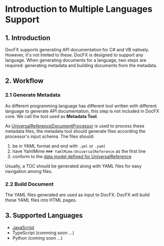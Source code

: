 # Introduction to Multiple Languages Support

## 1. Introduction

DocFX supports generating API documentation for C# and VB natively. However, it's not limited to these. DocFX is designed to support any language. When generating documents for a language, two steps are required: generating metadata and building documents from the metadata.

## 2. Workflow

### 2.1 Generate Metadata

As different programming language has different tool written with different language to generate API documentation, this step is not included in DocFX core. We call the tool used as **Metadata Tool**.

As [UniversalReferenceDocumentProcessor](https://github.com/dotnet/docfx/tree/dev/src/Microsoft.DocAsCode.Build.UniversalReference) is used to process these metadata files, the metadata tool should generate files according the processor's input schema. The files should:
1. be in YAML format and end with `.yml` or `.yaml`
2. have YamlMime `### YamlMime:UniversalReference` as the first line
3. conform to the [data model defined for UniversalReference](https://github.com/dotnet/docfx/tree/dev/src/Microsoft.DocAsCode.DataContracts.UniversalReference)

Usually, a TOC should be generated along with YAML files for easy navigation among files.

### 2.2 Build Document

The YAML files generated are used as input to DocFX. DocFX will build these YAML files into HTML pages.

## 3. Supported Languages
* [JavaScript](gen_doc_for_js.md)
* TypeScript (comming soon ...)
* Python (coming soon ...)
